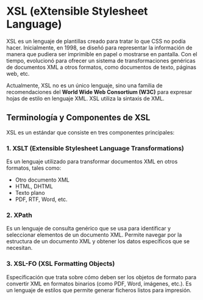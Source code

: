 # XSL (eXtensible Stylesheet Language)

XSL es un lenguaje de plantillas creado para tratar lo que CSS no podía hacer. Inicialmente, en 1998, se diseñó para representar la información de manera que pudiera ser imprimible en papel o mostrarse en pantalla. Con el tiempo, evolucionó para ofrecer un sistema de transformaciones genéricas de documentos XML a otros formatos, como documentos de texto, páginas web, etc.

Actualmente, XSL no es un único lenguaje, sino una familia de recomendaciones del **World Wide Web Consortium (W3C)** para expresar hojas de estilo en lenguaje XML. XSL utiliza la sintaxis de XML.

## Terminología y Componentes de XSL

XSL es un estándar que consiste en tres componentes principales:

### 1. XSLT (Extensible Stylesheet Language Transformations)
Es un lenguaje utilizado para transformar documentos XML en otros formatos, tales como:
- Otro documento XML
- HTML, DHTML
- Texto plano
- PDF, RTF, Word, etc.

### 2. XPath
Es un lenguaje de consulta genérico que se usa para identificar y seleccionar elementos de un documento XML. Permite navegar por la estructura de un documento XML y obtener los datos específicos que se necesitan.

### 3. XSL-FO (XSL Formatting Objects)
Especificación que trata sobre cómo deben ser los objetos de formato para convertir XML en formatos binarios (como PDF, Word, imágenes, etc.). Es un lenguaje de estilos que permite generar ficheros listos para impresión.

